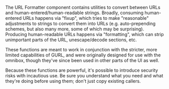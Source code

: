 The URL Formatter component contains utilities to convert between URLs and
human-entered/human-readable strings.  Broadly, consuming human-entered URLs
happens via "fixup", which tries to make "reasonable" adjustments to strings to
convert them into URLs (e.g. auto-prepending schemes, but also many more, some
of which may be surprising).  Producing human-readable URLs happens via
"formatting", which can strip unimportant parts of the URL, unescape/decode
sections, etc.

These functions are meant to work in conjunction with the stricter, more limited
capabilities of GURL, and were originally designed for use with the omnibox,
though they've since been used in other parts of the UI as well.

Because these functions are powerful, it's possible to introduce security risks
with incautious use.  Be sure you understand what you need and what they're
doing before using them; don't just copy existing callers.
